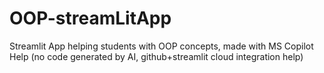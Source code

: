 # OOP-streamLitApp
Streamlit App helping students with OOP concepts, made with MS Copilot Help (no code generated by AI, github+streamlit cloud integration help)
